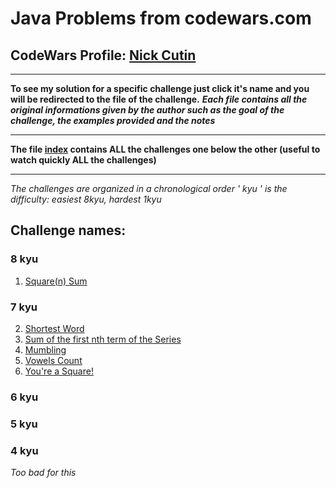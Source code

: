 # Java Problems from codewars.com
## CodeWars Profile: [Nick Cutin](https://www.codewars.com/users/Nick%20Cutin)
***
**To see my solution for a specific challenge just click it's name and you will be redirected to the file of the challenge.**
**_Each file contains all the original informations given by the author such as the goal of the challenge, the examples provided and the notes_**
***
**The file [index](index.java) contains ALL the challenges one below the other (useful to watch quickly ALL the challenges)**   
***
_The challenges are organized in a chronological order_
_' kyu ' is the difficulty: easiest 8kyu, hardest 1kyu_

## Challenge names:
### 8 kyu
1. [Square(n) Sum](List%20Of%20Challenges/1.%20Square(n)%20Sum.java)

### 7 kyu

2. [Shortest Word](List%20Of%20Challenges/2.%20Shortest%20Word.java)
3. [Sum of the first nth term of the Series](List%20Of%20Challenges/3.%20Sum%20of%20the%20first%20nth%20term%20of%20the%20Series.java)
4. [Mumbling](List%20Of%20Challenges/4.%20Mumbling.java)
5. [Vowels Count](List%20Of%20Challenges/5.%20Vowels%20Count.java)
6. [You're a Square!](List%20Of%20Challenges/6.%20You're%20a%20Square!.java)

### 6 kyu

### 5 kyu

### 4 kyu
*Too bad for this*
